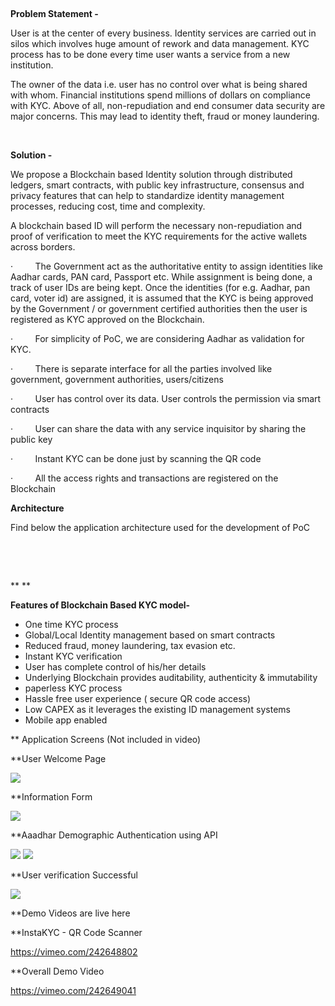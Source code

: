  

**Problem Statement -**

User is at the center of every business. Identity
services are carried out in silos which involves huge amount of rework and data
management. KYC process has to be done every time user wants a service from a new
institution. 

The owner of the data i.e. user has no control
over what is being shared with whom. Financial institutions spend millions of
dollars on compliance with KYC. Above of all, non-repudiation and end consumer
data security are major concerns. This may lead to identity theft, fraud or
money laundering.

 

**Solution -**

We propose a Blockchain based Identity solution
through distributed ledgers, smart contracts, with public key infrastructure,
consensus and privacy features that can help to standardize identity management
processes, reducing cost, time and complexity.

A blockchain based ID will perform the necessary
non-repudiation and proof of verification to meet the KYC requirements for the
active wallets across borders.

·        
The Government act as the authoritative entity to assign identities like
Aadhar cards, PAN card, Passport etc. While assignment is being done, a track
of user IDs are being kept. Once the identities (for e.g. Aadhar, pan card,
voter id) are assigned, it is assumed that the KYC is being approved by the
Government / or government certified authorities then the user is registered as
KYC approved on the Blockchain.

·        
For simplicity of PoC, we are considering Aadhar as validation for KYC. 

·        
There is separate interface for all the parties involved like government,
government authorities, users/citizens

·        
User has control over its data. User controls the permission via smart
contracts

·        
User can share the data with any service inquisitor by sharing the public
key 

·        
Instant KYC can be done just by scanning the QR code 

·        
All the access rights and transactions are registered on the Blockchain 

**Architecture**

Find below the application architecture used for the development of PoC

 

 

** **

**Features of Blockchain Based KYC model-**

- One time KYC process 
- Global/Local Identity
     management based on smart contracts
- Reduced fraud, money
     laundering, tax evasion etc.
- Instant KYC verification
- User has complete control
     of his/her details
- Underlying Blockchain
     provides auditability, authenticity & immutability 
- paperless KYC process
- Hassle free user
     experience ( secure QR code access)
- Low CAPEX as it leverages
     the existing ID management systems 
- Mobile app enabled

** Application Screens (Not included in video)
 
 **User Welcome Page

<img src="https://github.com/knc331/Proffer2k17/blob/master/Step1.PNG" />
 
 **Information Form
 
 <img src="https://github.com/knc331/Proffer2k17/blob/master/Step2.PNG" />
 
 **Aaadhar Demographic Authentication using API
 
 <img src="https://github.com/knc331/Proffer2k17/blob/master/Step3.PNG" />
<img src="https://github.com/knc331/Proffer2k17/blob/master/Step4.PNG" />

**User verification Successful

<img src="https://github.com/knc331/Proffer2k17/blob/master/Step1.PNG" />

**Demo Videos are live here

**InstaKYC - QR Code Scanner

https://vimeo.com/242648802

**Overall Demo Video

https://vimeo.com/242649041
